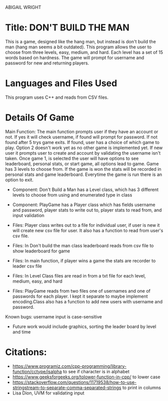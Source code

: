 
ABIGAIL WRIGHT

# Title: DON'T BUILD THE MAN

This is a game, designed like the hang man, but instead is don't build the man (hang man seems a bit outdated). 
This program allows the user to choose from three levels, easy, medium, and hard. Each level has a set of 15 words based on hardness. The game will prompt for username and password for new and returning players. 

# Languages and Files Used

This program uses C++ and reads from CSV files. 


# Details Of Game

Main Function: The main function prompts user if they have an account or not. If yes it will check username, if found will prompt for password. If not found after 5 trys game exits.
If found, user has a choice of which game to play. Option 2 doesn't work yet as no other game is implemented yet. If new user it prompts user to create and account by validating the username isn't taken. 
Once game 1, is selected the user will have options to see leaderboard, personal stats, or start game, all options lead to game. Game has 3 levels to choose from. 
If the game is won the stats will be recorded in personal stats and game leaderboard. Everytime the game is run there is an option to exit.

- Component: Don't Build a Man has a Level class, which has 3 different levels to choose from using and enumerated type in class


- Component: PlayGame has a Player class which has fields username and password, player stats to write out to, player stats to read from, and input validation


- Files: Player class writes out to a file for individual user, if user is new it will create new csv file for user. It also has a function to read from user's csv file.


- Files: In Don't build the man class leaderboard reads from csv file to show leaderboard for game


- Files: In main function, if player wins a game the stats are recorder to leader csv file


- Files: In Level Class files are read in from a txt file for each level, medium, easy, and hard


- Files: PlayGame reads from two files one of usernames and one of passwords for each player. I kept it separate to maybe implement encoding.Class also has a function to add new users with username and password.



Known bugs: username input is case-sensitive

- Future work would include graphics, sorting the leader board by level and time

# Citations:
- https://www.programiz.com/cpp-programming/library-function/cctype/isalpha to see if character is in alphabet
- https://www.geeksforgeeks.org/tolower-function-in-cpp/ to lower case 
- https://stackoverflow.com/questions/11719538/how-to-use-stringstream-to-separate-comma-separated-strings to print in columns
- Lisa Dion, UVM for validating input



